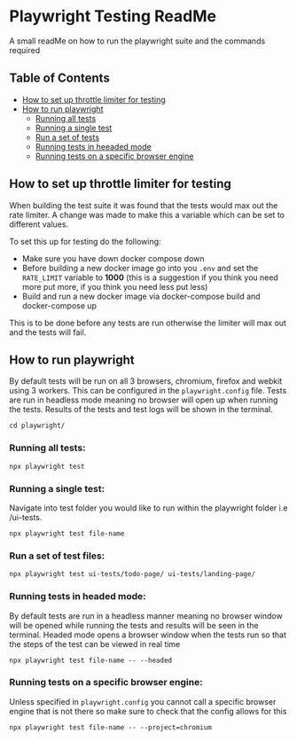 # Playwright Testing ReadMe

A small readMe on how to run the playwright suite and the commands required

## Table of Contents

* [How to set up throttle limiter for testing](#Throttler-Setup)  
* [How to run playwright](#Running-Playwright)
    * [Running all tests](#running-all-tests)  
    * [Running a single test](#running-a-single-test)
    * [Run a set of tests](#run-a-set-of-test-files)  
    * [Running tests in heeaded mode](#running-tests-in-headed-mode)
    * [Running tests on a specific browser engine](#running-tests-on-specific-browser)


## How to set up throttle limiter for testing

When building the test suite it was found that the tests would max out the rate limiter. A change was made to make this a variable which can be set to different values. 

To set this up for testing do the following:

* Make sure you have down docker compose down 
* Before building a new docker image go into you `.env` and set the `RATE_LIMIT` variable to **1000** (this is a suggestion if you think you need more put more, if you think you need less put less)
* Build and run a new docker image via docker-compose build and docker-compose up

This is to be done before any tests are run otherwise the limiter will max out and the tests will fail.

## How to run playwright

By default tests will be run on all 3 browsers, chromium, firefox and webkit using 3 workers. This can be configured in the `playwright.config` file. Tests are run in headless mode meaning no browser will open up when running the tests. Results of the tests and test logs will be shown in the terminal.

```
cd playwright/
```

### Running all tests:

```
npx playwright test
```

### Running a single test:

Navigate into test folder you would like to run within the playwright folder i.e /ui-tests.
```
npx playwright test file-name
```

### Run a set of test files:

```
npx playwright test ui-tests/todo-page/ ui-tests/landing-page/
```

### Running tests in headed mode:

By default tests are run in a headless manner meaning no browser window will be opened while running the tests and results will be seen in the terminal. Headed mode opens a browser window when the tests run so that the steps of the test can be viewed in real time
```
npx playwright test file-name -- --headed
```

### Running tests on a specific browser engine:

Unless specified in `playwright.config` you cannot call a specific browser engine that is not there so make sure to check that the config allows for this

```
npx playwright test file-name -- --project=chromium
```